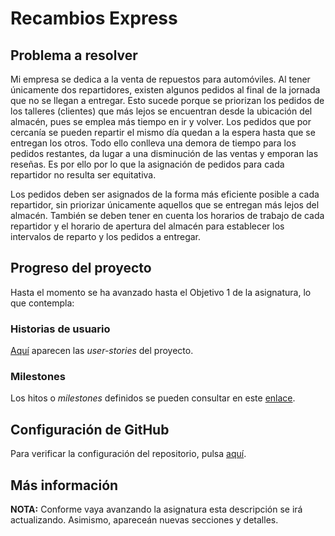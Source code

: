 # Recambios Express

## Problema a resolver
Mi empresa se dedica a la venta de repuestos para automóviles. Al tener únicamente dos repartidores, existen algunos pedidos al final de la jornada que no se llegan a entregar. Esto sucede porque se priorizan los pedidos de los talleres (clientes) que más lejos se encuentran desde la ubicación del almacén, pues se emplea más tiempo en ir y volver. Los pedidos que por cercanía se pueden repartir el mismo día quedan a la espera hasta que se entregan los otros. Todo ello conlleva una demora de tiempo para los pedidos restantes, da lugar a una disminución de las ventas y emporan las reseñas. Es por ello por lo que la asignación de pedidos para cada repartidor no resulta ser equitativa.

Los pedidos deben ser asignados de la forma más eficiente posible a cada repartidor, sin priorizar únicamente aquellos que se entregan más lejos del almacén. También se deben tener en cuenta los horarios de trabajo de cada repartidor y el horario de apertura del almacén para establecer los intervalos de reparto y los pedidos a entregar.

## Progreso del proyecto
Hasta el momento se ha avanzado hasta el Objetivo 1 de la asignatura, lo que contempla:
### Historias de usuario
[Aquí](https://github.com/johnwaves/recambios-express/blob/Objetivo-1/docs/user-stories.md) aparecen las _user-stories_ del proyecto.

### Milestones
Los hitos o _milestones_ definidos se pueden consultar en este [enlace]().

## Configuración de GitHub
Para verificar la configuración del repositorio, pulsa [aquí](https://github.com/johnwaves/quickpath-taxi/blob/Objetivo-0/docs/git-config.png).

## Más información
**NOTA:** Conforme vaya avanzando la asignatura esta descripción se irá actualizando. Asimismo, apareceán nuevas secciones y detalles.

